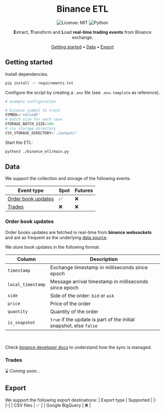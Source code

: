 <div align="center">

# Binance ETL

![License: MIT](https://img.shields.io/badge/License-MIT-yellow.svg)
![Python](https://img.shields.io/badge/python-%3E=3.12-blue)


**E**xtract, **T**ransform and **L**oad **real-time trading events** from Binance exchange.

[Getting started](#getting-started) •
[Data](#data) •
[Export](#export)

</div>

## Getting started

Install dependencies.

```sh
pip install -r requirements.txt
```

Configure the script by creating a `.env` file (see `.env.template` as reference).

```python
# example configuration

# binance symbol to track
SYMBOL='solusdt'
# batch size for each save
STORAGE_BATCH_SIZE=100
# csv storage directory
CSV_STORAGE_DIRECTORY='./output/'
```

Start the ETL:

```sh
python3 ./binance_etl/main.py
```

## Data

We support the collection and storage of the following events.

| Event type | Spot | Futures |
|-|-|-|
| [Order book updates](#order-book-updates) | ✅ | ❌ |
| [Trades](#trades) | ❌ | ❌ |

### Order book updates
Order books updates are fetched in real-time from **binance websockets** and are as frequent as the underlying [data source][binance-spot-depth-updates].
<br>

We store book updates in the following format:
<br>

| Column | Description |
|-|-|
| `timestamp` | Exchange timestamp in milliseconds since epoch |
| `local_timestamp` | Message arrival timestamp in milliseconds since epoch |
| `side` | Side of the order: `bid` or `ask` |
| `price` | Price of the order |
| `quantity` | Quantity of the order |
| `is_snapshot` | `true` if the update is part of the initial snapshot, else `false` |

<br>

Check [binance developer docs][binance-developer-docs-how-to-manage-local-book] to understand how the sync is managed.

### Trades
⌛ *Coming soon...*

## Export
We support the following export destinations:
| Export type | Supported |
|-|-|
| CSV files | ✅ |
| Google BigQuery | ❌ |


[binance-developer-docs-how-to-manage-local-book]: https://developers.binance.com/docs/derivatives/usds-margined-futures/websocket-market-streams/How-to-manage-a-local-order-book-correctly
[binance-spot-depth-updates]: https://binance-docs.github.io/apidocs/spot/en/#diff-depth-stream
